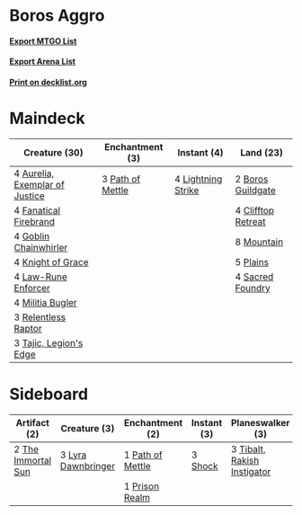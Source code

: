 # Boros Aggro

#### [Export MTGO List](../collection/Boros%20Aggro/Boros%20Aggro.txt)
#### [Export Arena List](../collection/Boros%20Aggro/Boros%20Aggro_arena.txt)
#### [Print on decklist.org](http://decklist.org/?deckmain=4%09Aurelia,%20Exemplar%20of%20Justice%0A2%09Boros%20Guildgate%0A4%09Clifftop%20Retreat%0A4%09Fanatical%20Firebrand%0A4%09Goblin%20Chainwhirler%0A4%09Knight%20of%20Grace%0A4%09Law-Rune%20Enforcer%0A4%09Lightning%20Strike%0A4%09Militia%20Bugler%0A8%09Mountain%0A3%09Path%20of%20Mettle%0A5%09Plains%0A3%09Relentless%20Raptor%0A4%09Sacred%20Foundry%0A3%09Tajic,%20Legion's%20Edge&deckside=2%09Banefire%0A3%09Lyra%20Dawnbringer%0A1%09Path%20of%20Mettle%0A1%09Prison%20Realm%0A3%09Shock%0A2%09The%20Immortal%20Sun%0A3%09Tibalt,%20Rakish%20Instigator)
# Maindeck

|                                              Creature (30)                                              |                                      Enchantment (3)                                      |                                         Instant (4)                                         |                                          Land (23)                                          |
|---------------------------------------------------------------------------------------------------------|-------------------------------------------------------------------------------------------|---------------------------------------------------------------------------------------------|---------------------------------------------------------------------------------------------|
|4 [Aurelia, Exemplar of Justice](http://gatherer.wizards.com/Pages/Card/Details.aspx?multiverseid=452903)|3 [Path of Mettle](http://gatherer.wizards.com/Pages/Card/Details.aspx?multiverseid=439824)|4 [Lightning Strike](http://gatherer.wizards.com/Pages/Card/Details.aspx?multiverseid=383299)|2 [Boros Guildgate](http://gatherer.wizards.com/Pages/Card/Details.aspx?multiverseid=376272) |
|4 [Fanatical Firebrand](http://gatherer.wizards.com/Pages/Card/Details.aspx?multiverseid=439758)         |                                                                                           |                                                                                             |4 [Clifftop Retreat](http://gatherer.wizards.com/Pages/Card/Details.aspx?multiverseid=443127)|
|4 [Goblin Chainwhirler](http://gatherer.wizards.com/Pages/Card/Details.aspx?multiverseid=443017)         |                                                                                           |                                                                                             |8 [Mountain](http://gatherer.wizards.com/Pages/Card/Details.aspx?multiverseid=439859)        |
|4 [Knight of Grace](http://gatherer.wizards.com/Pages/Card/Details.aspx?multiverseid=442911)             |                                                                                           |                                                                                             |5 [Plains](http://gatherer.wizards.com/Pages/Card/Details.aspx?multiverseid=439856)          |
|4 [Law-Rune Enforcer](http://gatherer.wizards.com/Pages/Card/Details.aspx?multiverseid=460947)           |                                                                                           |                                                                                             |4 [Sacred Foundry](http://gatherer.wizards.com/Pages/Card/Details.aspx?multiverseid=405106)  |
|4 [Militia Bugler](http://gatherer.wizards.com/Pages/Card/Details.aspx?multiverseid=447165)              |                                                                                           |                                                                                             |                                                                                             |
|3 [Relentless Raptor](http://gatherer.wizards.com/Pages/Card/Details.aspx?multiverseid=439830)           |                                                                                           |                                                                                             |                                                                                             |
|3 [Tajic, Legion's Edge](http://gatherer.wizards.com/Pages/Card/Details.aspx?multiverseid=452954)        |                                                                                           |                                                                                             |                                                                                             |


# Sideboard

|                                        Artifact (2)                                         |                                        Creature (3)                                         |                                      Enchantment (2)                                      |                                   Instant (3)                                    |                                           Planeswalker (3)                                           |                                     Sorcery (2)                                     |
|---------------------------------------------------------------------------------------------|---------------------------------------------------------------------------------------------|-------------------------------------------------------------------------------------------|----------------------------------------------------------------------------------|------------------------------------------------------------------------------------------------------|-------------------------------------------------------------------------------------|
|2 [The Immortal Sun](http://gatherer.wizards.com/Pages/Card/Details.aspx?multiverseid=439844)|3 [Lyra Dawnbringer](http://gatherer.wizards.com/Pages/Card/Details.aspx?multiverseid=442914)|1 [Path of Mettle](http://gatherer.wizards.com/Pages/Card/Details.aspx?multiverseid=439824)|3 [Shock](http://gatherer.wizards.com/Pages/Card/Details.aspx?multiverseid=129732)|3 [Tibalt, Rakish Instigator](http://gatherer.wizards.com/Pages/Card/Details.aspx?multiverseid=461073)|2 [Banefire](http://gatherer.wizards.com/Pages/Card/Details.aspx?multiverseid=186613)|
|                                                                                             |                                                                                             |1 [Prison Realm](http://gatherer.wizards.com/Pages/Card/Details.aspx?multiverseid=460953)  |                                                                                  |                                                                                                      |                                                                                     |

